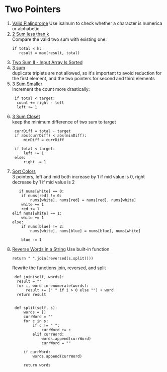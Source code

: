 # Two Pointers
1. [Valid Plalindrome](https://leetcode.com/problems/valid-palindrome)
   Use isalnum to check whether a character is numerica or alphabetic
2. [2 Sum less than k](https://leetcode.com/problems/two-sum-less-than-k)  
   Compare the valid two sum with existing one:
   ```
   if total < k:
      result = max(result, total)
   ```
3. [Two Sum II - Input Array Is Sorted](https://leetcode.com/problems/two-sum-ii-input-array-is-sorted)  
4. [3 sum](https://leetcode.com/problems/3sum)  
   duplicate triplets are not allowed, so it's important to avoid reduction for the first element, and the two pointers for second and third elements
5. [3 Sum Smaller](https://leetcode.com/problems/3sum-smaller)  
   Increment the count more drastically:
   ```
    if total < target:
     count += right - left
     left += 1
   ```
6. [3 Sum Closet](https://leetcode.com/problems/3sum-closes)  
   keep the minimum difference of two sum to target
   ```
    currDiff = total - target
    if abs(currDiff) < abs(minDiff):
        minDiff = currDiff

    if total < target:
        left += 1
    else:
        right -= 1
   ```
7. [Sort Colors](https://leetcode.com/problems/sort-colors)  
   3 pointers, left and mid both increase by 1 if mid value is 0, right decrease by 1 if mid value is 2
   ```
      if nums[white] == 0:
       if nums[red] != 0:
           nums[white], nums[red] = nums[red], nums[white]
       white += 1
       red += 1
   elif nums[white] == 1:
       white += 1
   else:
       if nums[blue] != 2:
           nums[white], nums[blue] = nums[blue], nums[white]

       blue -= 1
   ```
8. [Reverse Words in a String](https://leetcode.com/problems/reverse-words-in-a-string)
   Use built-in function
   ```
   return " ".join(reversed(s.split()))
   ```
   Rewrite the functions join, reversed, and split
   ```
    def join(self, words):
     result = ""
     for i, word in enumerate(words):
         result += (" " if i > 0 else "") + word
     return result

        
    def split(self, s):
        words = []
        currWord = ""
        for c in s:
            if c != " ":
                currWord += c
            elif currWord:
                words.append(currWord)
                currWord = ""
        
        if currWord:
            words.append(currWord)

        return words
   ```
   
